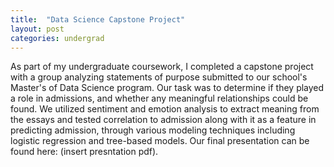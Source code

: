 ```yaml
---
title:  "Data Science Capstone Project"
layout: post
categories: undergrad
---
```


As part of my undergraduate coursework, I completed a capstone project with a group analyzing statements of purpose submitted to our school's Master's of Data Science program. Our task was to determine if they played a role in admissions, and whether any meaningful relationships could be found. We utilized sentiment and emotion analysis to extract meaning from the essays and tested correlation to admission along with it as a feature in predicting admission, through various modeling techniques including logistic regression and tree-based models. Our final presentation can be found here: (insert presntation pdf).


